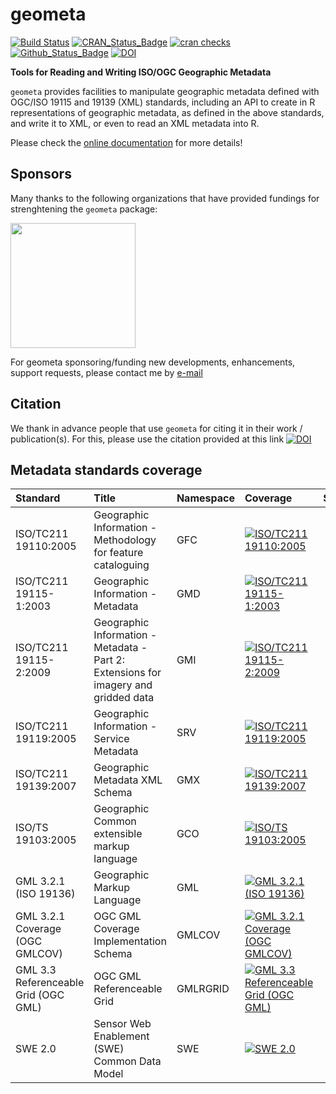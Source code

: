 # geometa

[![Build Status](https://github.com/eblondel/geometa/actions/workflows/r-cmd-check.yml/badge.svg?branch=master)](https://github.com/eblondel/geometa/actions/workflows/r-cmd-check.yml)
[![CRAN_Status_Badge](http://www.r-pkg.org/badges/version/geometa)](https://cran.r-project.org/package=geometa)
[![cran checks](https://cranchecks.info/badges/worst/geometa)](https://cran.r-project.org/web/checks/check_results_geometa.html)
[![Github_Status_Badge](https://img.shields.io/badge/Github-0.7-blue.svg)](https://github.com/eblondel/geometa)
[![DOI](https://zenodo.org/badge/DOI/10.5281/zenodo.1184892.svg)](https://doi.org/10.5281/zenodo.1184892)

**Tools for Reading and Writing ISO/OGC Geographic Metadata**

``geometa`` provides facilities to manipulate geographic metadata defined with OGC/ISO 19115 and 19139 (XML) standards, including an API to create in R representations of geographic metadata, as defined in the above standards, and write it to XML, or even to read an XML metadata into R.

Please check the [online documentation](https://github.com/eblondel/geometa/wiki) for more details!

## Sponsors

Many thanks to the following organizations that have provided fundings for strenghtening the ``geometa`` package:

<a href="https://www.r-consortium.org"><img src="https://www.r-consortium.org/wp-content/uploads/sites/13/2016/09/RConsortium_Horizontal_Pantone.png" width="200"/></a>

For geometa sponsoring/funding new developments, enhancements, support requests, please contact me by [e-mail](mailto:emmanuel.blondel1@gmail.com)

## Citation

We thank in advance people that use ``geometa`` for citing it in their work / publication(s). For this, please use the citation provided at this link [![DOI](https://zenodo.org/badge/DOI/10.5281/zenodo.1184892.svg)](https://doi.org/10.5281/zenodo.1184892)

## Metadata standards coverage

|Standard                             |Title                                                                               |Namespace |Coverage                                                                                                                        | Supported| Missing|
|:------------------------------------|:-----------------------------------------------------------------------------------|:---------|:-------------------------------------------------------------------------------------------------------------------------------|---------:|-------:|
|ISO/TC211 19110:2005                 |Geographic Information - Methodology for feature cataloguing                        |GFC       |[![ISO/TC211 19110:2005](https://img.shields.io/badge/-100%25-4a4ea8.svg)](https://github.com/eblondel/geometa)                 |        17|       0|
|ISO/TC211 19115-1:2003               |Geographic Information - Metadata                                                   |GMD       |[![ISO/TC211 19115-1:2003](https://img.shields.io/badge/-100%25-4a4ea8.svg)](https://github.com/eblondel/geometa)               |       132|       0|
|ISO/TC211 19115-2:2009               |Geographic Information - Metadata - Part 2: Extensions for imagery and gridded data |GMI       |[![ISO/TC211 19115-2:2009](https://img.shields.io/badge/-100%25-4a4ea8.svg)](https://github.com/eblondel/geometa)               |        40|       0|
|ISO/TC211 19119:2005                 |Geographic Information - Service Metadata                                           |SRV       |[![ISO/TC211 19119:2005](https://img.shields.io/badge/-37%25-ff0c0c.svg)](https://github.com/eblondel/geometa)                  |         7|      12|
|ISO/TC211 19139:2007                 |Geographic Metadata XML Schema                                                      |GMX       |[![ISO/TC211 19139:2007](https://img.shields.io/badge/-7%25-ad0f0f.svg)](https://github.com/eblondel/geometa)                   |         5|      62|
|ISO/TS 19103:2005                    |Geographic Common extensible markup language                                        |GCO       |[![ISO/TS 19103:2005](https://img.shields.io/badge/-100%25-4a4ea8.svg)](https://github.com/eblondel/geometa)                    |        23|       0|
|GML 3.2.1 (ISO 19136)                |Geographic Markup Language                                                          |GML       |[![GML 3.2.1 (ISO 19136)](https://img.shields.io/badge/-37%25-ff0c0c.svg)](https://github.com/eblondel/geometa)                 |        63|     106|
|GML 3.2.1 Coverage (OGC GMLCOV)      |OGC GML Coverage Implementation Schema                                              |GMLCOV    |[![GML 3.2.1 Coverage (OGC GMLCOV)](https://img.shields.io/badge/-100%25-4a4ea8.svg)](https://github.com/eblondel/geometa)      |         1|       0|
|GML 3.3 Referenceable Grid (OGC GML) |OGC GML Referenceable Grid                                                          |GMLRGRID  |[![GML 3.3 Referenceable Grid (OGC GML)](https://img.shields.io/badge/-100%25-4a4ea8.svg)](https://github.com/eblondel/geometa) |         5|       0|
|SWE 2.0                              |Sensor Web Enablement (SWE) Common Data Model                                       |SWE       |[![SWE 2.0](https://img.shields.io/badge/-23%25-ff0c0c.svg)](https://github.com/eblondel/geometa)                               |         7|      23|
